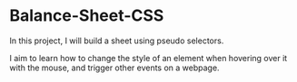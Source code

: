 # Balance-Sheet-CSS

In this project, I will build a sheet using pseudo selectors.

I aim to learn how to change the style of an element when hovering over it with the mouse, and trigger other events on a webpage.
